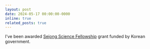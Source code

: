 ```yaml
---
layout: post
date: 2024-05-17 00:00:00-0000
inline: true
related_posts: true
---
```


I've been awarded [Sejong Science Fellowship](https://www.nrf.re.kr/eng/index) grant funded by Korean government.